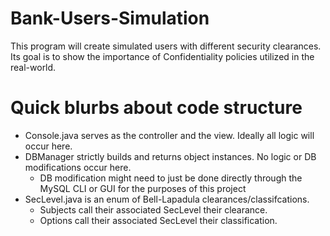# Bank-Users-Simulation
This program will create simulated users with different security clearances. Its goal is to show the importance of Confidentiality policies utilized in the real-world.

# Quick blurbs about code structure
 - Console.java serves as the controller and the view. Ideally all logic will occur here.
 - DBManager strictly builds and returns object instances. No logic or DB modifications occur here.
    - DB modification might need to just be done directly through the MySQL CLI or GUI for the purposes of this project
 - SecLevel.java is an enum of Bell-Lapadula clearances/classifcations.
    - Subjects call their associated SecLevel their clearance.
    - Options call their associated SecLevel their classification.
